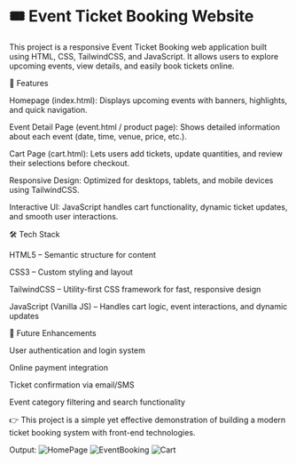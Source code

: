 # 🎟️ Event Ticket Booking Website

This project is a responsive Event Ticket Booking web application built using HTML, CSS, TailwindCSS, and JavaScript. It allows users to explore upcoming events, view details, and easily book tickets online.

📌 Features

Homepage (index.html): Displays upcoming events with banners, highlights, and quick navigation.

Event Detail Page (event.html / product page): Shows detailed information about each event (date, time, venue, price, etc.).

Cart Page (cart.html): Lets users add tickets, update quantities, and review their selections before checkout.

Responsive Design: Optimized for desktops, tablets, and mobile devices using TailwindCSS.

Interactive UI: JavaScript handles cart functionality, dynamic ticket updates, and smooth user interactions.

🛠️ Tech Stack

HTML5 – Semantic structure for content

CSS3 – Custom styling and layout

TailwindCSS – Utility-first CSS framework for fast, responsive design

JavaScript (Vanilla JS) – Handles cart logic, event interactions, and dynamic updates

🚀 Future Enhancements

User authentication and login system

Online payment integration

Ticket confirmation via email/SMS

Event category filtering and search functionality

👉 This project is a simple yet effective demonstration of building a modern ticket booking system with front-end technologies.

Output:
![HomePage]()
![EventBooking]()
![Cart]()
